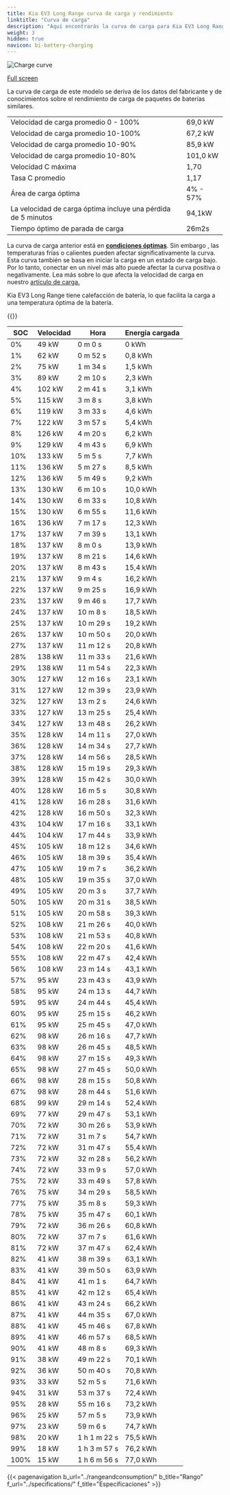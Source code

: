 ```yaml
---
title: Kia EV3 Long Range curva de carga y rendimiento
linktitle: "Curva de carga"
description: "Aquí encontrarás la curva de carga para Kia EV3 Long Range."
weight: 3
hidden: true
navicon: bi-battery-charging
---
```

<!-- markdownlint-disable MD033 -->
<img src="/images/models/kia/ev3/ev3_long_range/chargingcurve.svg" alt="Charge curve" class="img-fluid">

[Full screen](/images/models/kia/ev3/ev3_long_range/chargingcurve.svg)


<div class="alert alert-primary" role="alert">
La curva de carga de este modelo se deriva de los datos del fabricante y de conocimientos sobre el rendimiento de carga de paquetes de baterías similares.
</div>
<table class="table table-striped border">
<tbody>
<tr>
<td>Velocidad de carga promedio 0 - 100%</td><td>69,0 kW</td>
</tr>
<tr>
<td>Velocidad de carga promedio 10-100%</td><td>67,2 kW</td>
</tr>
<tr>
<td>Velocidad de carga promedio 10-90%</td><td>85,9 kW</td>
</tr>
<tr>
<td>Velocidad de carga promedio 10-80%</td><td>101,0 kW</td>
</tr>
<tr>
<td>Velocidad C máxima</td><td>1,70</td>
</tr>
<tr>
<td>Tasa C promedio</td><td>1,17</td>
</tr>
<tr>
<td>Área de carga óptima</td><td>4% - 57%</td>
</tr>
<tr>
<td>La velocidad de carga óptima incluye una pérdida de 5 minutos</td><td>94,1kW</td>
</tr>
<tr>
<td>Tiempo óptimo de parada de carga</td><td>26m2s</td>
</tr>
</tbody>
</table>


La curva de carga anterior está en **[condiciones óptimas](../../../../../technology/battery/charging/#temperatura)**. Sin embargo , las temperaturas frías o calientes pueden afectar significativamente la curva. Esta curva también se basa en iniciar la carga en un estado de carga bajo. Por lo tanto, conectar en un nivel más alto puede afectar la curva positiva o negativamente. Lea más sobre lo que afecta la velocidad de carga en nuestro [artículo de carga.](../../../../../technology/battery/charging/)


Kia EV3 Long Range tiene calefacción de batería, lo que facilita la carga a una temperatura óptima de la batería.


{{<evkxdisplayaddarticle />}}
<table class="table table-striped border">
<thead>
<tr><th>SOC</th><th>Velocidad</th><th>Hora</th><th>Energía cargada</th></tr>
</thead>
<tbody>
<tr>
<td>0%</td><td>49 kW</td><td> 0 m 0 s </td><td>0 kWh </td>
</tr>
<tr>
<td>1%</td><td>62 kW</td><td> 0 m 52 s </td><td>0,8 kWh </td>
</tr>
<tr>
<td>2%</td><td>75 kW</td><td> 1 m 34 s </td><td>1,5 kWh </td>
</tr>
<tr>
<td>3%</td><td>89 kW</td><td> 2 m 10 s </td><td>2,3 kWh </td>
</tr>
<tr>
<td>4%</td><td>102 kW</td><td> 2 m 41 s </td><td>3,1 kWh </td>
</tr>
<tr>
<td>5%</td><td>115 kW</td><td> 3 m 8 s </td><td>3,8 kWh </td>
</tr>
<tr>
<td>6%</td><td>119 kW</td><td> 3 m 33 s </td><td>4,6 kWh </td>
</tr>
<tr>
<td>7%</td><td>122 kW</td><td> 3 m 57 s </td><td>5,4 kWh </td>
</tr>
<tr>
<td>8%</td><td>126 kW</td><td> 4 m 20 s </td><td>6,2 kWh </td>
</tr>
<tr>
<td>9%</td><td>129 kW</td><td> 4 m 43 s </td><td>6,9 kWh </td>
</tr>
<tr>
<td>10%</td><td>133 kW</td><td> 5 m 5 s </td><td>7,7 kWh </td>
</tr>
<tr>
<td>11%</td><td>136 kW</td><td> 5 m 27 s </td><td>8,5 kWh </td>
</tr>
<tr>
<td>12%</td><td>136 kW</td><td> 5 m 49 s </td><td>9,2 kWh </td>
</tr>
<tr>
<td>13%</td><td>130 kW</td><td> 6 m 10 s </td><td>10,0 kWh </td>
</tr>
<tr>
<td>14%</td><td>130 kW</td><td> 6 m 33 s </td><td>10,8 kWh </td>
</tr>
<tr>
<td>15%</td><td>130 kW</td><td> 6 m 55 s </td><td>11,6 kWh </td>
</tr>
<tr>
<td>16%</td><td>136 kW</td><td> 7 m 17 s </td><td>12,3 kWh </td>
</tr>
<tr>
<td>17%</td><td>137 kW</td><td> 7 m 39 s </td><td>13,1 kWh </td>
</tr>
<tr>
<td>18%</td><td>137 kW</td><td> 8 m 0 s </td><td>13,9 kWh </td>
</tr>
<tr>
<td>19%</td><td>137 kW</td><td> 8 m 21 s </td><td>14,6 kWh </td>
</tr>
<tr>
<td>20%</td><td>137 kW</td><td> 8 m 43 s </td><td>15,4 kWh </td>
</tr>
<tr>
<td>21%</td><td>137 kW</td><td> 9 m 4 s </td><td>16,2 kWh </td>
</tr>
<tr>
<td>22%</td><td>137 kW</td><td> 9 m 25 s </td><td>16,9 kWh </td>
</tr>
<tr>
<td>23%</td><td>137 kW</td><td> 9 m 46 s </td><td>17,7 kWh </td>
</tr>
<tr>
<td>24%</td><td>137 kW</td><td> 10 m 8 s </td><td>18,5 kWh </td>
</tr>
<tr>
<td>25%</td><td>137 kW</td><td> 10 m 29 s </td><td>19,2 kWh </td>
</tr>
<tr>
<td>26%</td><td>137 kW</td><td> 10 m 50 s </td><td>20,0 kWh </td>
</tr>
<tr>
<td>27%</td><td>137 kW</td><td> 11 m 12 s </td><td>20,8 kWh </td>
</tr>
<tr>
<td>28%</td><td>138 kW</td><td> 11 m 33 s </td><td>21,6 kWh </td>
</tr>
<tr>
<td>29%</td><td>138 kW</td><td> 11 m 54 s </td><td>22,3 kWh </td>
</tr>
<tr>
<td>30%</td><td>127 kW</td><td> 12 m 16 s </td><td>23,1 kWh </td>
</tr>
<tr>
<td>31%</td><td>127 kW</td><td> 12 m 39 s </td><td>23,9 kWh </td>
</tr>
<tr>
<td>32%</td><td>127 kW</td><td> 13 m 2 s </td><td>24,6 kWh </td>
</tr>
<tr>
<td>33%</td><td>127 kW</td><td> 13 m 25 s </td><td>25,4 kWh </td>
</tr>
<tr>
<td>34%</td><td>127 kW</td><td> 13 m 48 s </td><td>26,2 kWh </td>
</tr>
<tr>
<td>35%</td><td>128 kW</td><td> 14 m 11 s </td><td>27,0 kWh </td>
</tr>
<tr>
<td>36%</td><td>128 kW</td><td> 14 m 34 s </td><td>27,7 kWh </td>
</tr>
<tr>
<td>37%</td><td>128 kW</td><td> 14 m 56 s </td><td>28,5 kWh </td>
</tr>
<tr>
<td>38%</td><td>128 kW</td><td> 15 m 19 s </td><td>29,3 kWh </td>
</tr>
<tr>
<td>39%</td><td>128 kW</td><td> 15 m 42 s </td><td>30,0 kWh </td>
</tr>
<tr>
<td>40%</td><td>128 kW</td><td> 16 m 5 s </td><td>30,8 kWh </td>
</tr>
<tr>
<td>41%</td><td>128 kW</td><td> 16 m 28 s </td><td>31,6 kWh </td>
</tr>
<tr>
<td>42%</td><td>128 kW</td><td> 16 m 50 s </td><td>32,3 kWh </td>
</tr>
<tr>
<td>43%</td><td>104 kW</td><td> 17 m 16 s </td><td>33,1 kWh </td>
</tr>
<tr>
<td>44%</td><td>104 kW</td><td> 17 m 44 s </td><td>33,9 kWh </td>
</tr>
<tr>
<td>45%</td><td>105 kW</td><td> 18 m 12 s </td><td>34,6 kWh </td>
</tr>
<tr>
<td>46%</td><td>105 kW</td><td> 18 m 39 s </td><td>35,4 kWh </td>
</tr>
<tr>
<td>47%</td><td>105 kW</td><td> 19 m 7 s </td><td>36,2 kWh </td>
</tr>
<tr>
<td>48%</td><td>105 kW</td><td> 19 m 35 s </td><td>37,0 kWh </td>
</tr>
<tr>
<td>49%</td><td>105 kW</td><td> 20 m 3 s </td><td>37,7 kWh </td>
</tr>
<tr>
<td>50%</td><td>105 kW</td><td> 20 m 31 s </td><td>38,5 kWh </td>
</tr>
<tr>
<td>51%</td><td>105 kW</td><td> 20 m 58 s </td><td>39,3 kWh </td>
</tr>
<tr>
<td>52%</td><td>108 kW</td><td> 21 m 26 s </td><td>40,0 kWh </td>
</tr>
<tr>
<td>53%</td><td>108 kW</td><td> 21 m 53 s </td><td>40,8 kWh </td>
</tr>
<tr>
<td>54%</td><td>108 kW</td><td> 22 m 20 s </td><td>41,6 kWh </td>
</tr>
<tr>
<td>55%</td><td>108 kW</td><td> 22 m 47 s </td><td>42,4 kWh </td>
</tr>
<tr>
<td>56%</td><td>108 kW</td><td> 23 m 14 s </td><td>43,1 kWh </td>
</tr>
<tr>
<td>57%</td><td>95 kW</td><td> 23 m 43 s </td><td>43,9 kWh </td>
</tr>
<tr>
<td>58%</td><td>95 kW</td><td> 24 m 13 s </td><td>44,7 kWh </td>
</tr>
<tr>
<td>59%</td><td>95 kW</td><td> 24 m 44 s </td><td>45,4 kWh </td>
</tr>
<tr>
<td>60%</td><td>95 kW</td><td> 25 m 15 s </td><td>46,2 kWh </td>
</tr>
<tr>
<td>61%</td><td>95 kW</td><td> 25 m 45 s </td><td>47,0 kWh </td>
</tr>
<tr>
<td>62%</td><td>98 kW</td><td> 26 m 16 s </td><td>47,7 kWh </td>
</tr>
<tr>
<td>63%</td><td>98 kW</td><td> 26 m 45 s </td><td>48,5 kWh </td>
</tr>
<tr>
<td>64%</td><td>98 kW</td><td> 27 m 15 s </td><td>49,3 kWh </td>
</tr>
<tr>
<td>65%</td><td>98 kW</td><td> 27 m 45 s </td><td>50,0 kWh </td>
</tr>
<tr>
<td>66%</td><td>98 kW</td><td> 28 m 15 s </td><td>50,8 kWh </td>
</tr>
<tr>
<td>67%</td><td>98 kW</td><td> 28 m 44 s </td><td>51,6 kWh </td>
</tr>
<tr>
<td>68%</td><td>99 kW</td><td> 29 m 14 s </td><td>52,4 kWh </td>
</tr>
<tr>
<td>69%</td><td>77 kW</td><td> 29 m 47 s </td><td>53,1 kWh </td>
</tr>
<tr>
<td>70%</td><td>72 kW</td><td> 30 m 26 s </td><td>53,9 kWh </td>
</tr>
<tr>
<td>71%</td><td>72 kW</td><td> 31 m 7 s </td><td>54,7 kWh </td>
</tr>
<tr>
<td>72%</td><td>72 kW</td><td> 31 m 47 s </td><td>55,4 kWh </td>
</tr>
<tr>
<td>73%</td><td>72 kW</td><td> 32 m 28 s </td><td>56,2 kWh </td>
</tr>
<tr>
<td>74%</td><td>72 kW</td><td> 33 m 9 s </td><td>57,0 kWh </td>
</tr>
<tr>
<td>75%</td><td>72 kW</td><td> 33 m 49 s </td><td>57,8 kWh </td>
</tr>
<tr>
<td>76%</td><td>75 kW</td><td> 34 m 29 s </td><td>58,5 kWh </td>
</tr>
<tr>
<td>77%</td><td>75 kW</td><td> 35 m 8 s </td><td>59,3 kWh </td>
</tr>
<tr>
<td>78%</td><td>75 kW</td><td> 35 m 47 s </td><td>60,1 kWh </td>
</tr>
<tr>
<td>79%</td><td>72 kW</td><td> 36 m 26 s </td><td>60,8 kWh </td>
</tr>
<tr>
<td>80%</td><td>72 kW</td><td> 37 m 7 s </td><td>61,6 kWh </td>
</tr>
<tr>
<td>81%</td><td>72 kW</td><td> 37 m 47 s </td><td>62,4 kWh </td>
</tr>
<tr>
<td>82%</td><td>41 kW</td><td> 38 m 39 s </td><td>63,1 kWh </td>
</tr>
<tr>
<td>83%</td><td>41 kW</td><td> 39 m 50 s </td><td>63,9 kWh </td>
</tr>
<tr>
<td>84%</td><td>41 kW</td><td> 41 m 1 s </td><td>64,7 kWh </td>
</tr>
<tr>
<td>85%</td><td>41 kW</td><td> 42 m 12 s </td><td>65,4 kWh </td>
</tr>
<tr>
<td>86%</td><td>41 kW</td><td> 43 m 24 s </td><td>66,2 kWh </td>
</tr>
<tr>
<td>87%</td><td>41 kW</td><td> 44 m 35 s </td><td>67,0 kWh </td>
</tr>
<tr>
<td>88%</td><td>41 kW</td><td> 45 m 46 s </td><td>67,8 kWh </td>
</tr>
<tr>
<td>89%</td><td>41 kW</td><td> 46 m 57 s </td><td>68,5 kWh </td>
</tr>
<tr>
<td>90%</td><td>41 kW</td><td> 48 m 8 s </td><td>69,3 kWh </td>
</tr>
<tr>
<td>91%</td><td>38 kW</td><td> 49 m 22 s </td><td>70,1 kWh </td>
</tr>
<tr>
<td>92%</td><td>36 kW</td><td> 50 m 40 s </td><td>70,8 kWh </td>
</tr>
<tr>
<td>93%</td><td>33 kW</td><td> 52 m 5 s </td><td>71,6 kWh </td>
</tr>
<tr>
<td>94%</td><td>31 kW</td><td> 53 m 37 s </td><td>72,4 kWh </td>
</tr>
<tr>
<td>95%</td><td>28 kW</td><td> 55 m 16 s </td><td>73,2 kWh </td>
</tr>
<tr>
<td>96%</td><td>25 kW</td><td> 57 m 5 s </td><td>73,9 kWh </td>
</tr>
<tr>
<td>97%</td><td>23 kW</td><td> 59 m 6 s </td><td>74,7 kWh </td>
</tr>
<tr>
<td>98%</td><td>20 kW</td><td>1 h 1 m 22 s </td><td>75,5 kWh </td>
</tr>
<tr>
<td>99%</td><td>18 kW</td><td>1 h 3 m 57 s </td><td>76,2 kWh </td>
</tr>
<tr>
<td>100%</td><td>15 kW</td><td>1 h 6 m 56 s </td><td>77,0 kWh </td>
</tr>
</tbody>
</table>


{{< pagenavigation b_url="../rangeandconsumption/" b_title="Rango" f_url="../specifications/" f_title="Especificaciones" >}}
